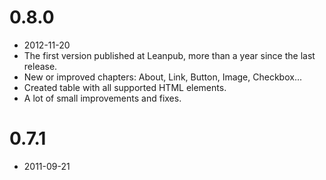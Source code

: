 # 0.8.0

- 2012-11-20
- The first version published at Leanpub, more than a year since the last release.
- New or improved chapters: About, Link, Button, Image, Checkbox...
- Created table with all supported HTML elements.
- A lot of small improvements and fixes.

# 0.7.1

- 2011-09-21

